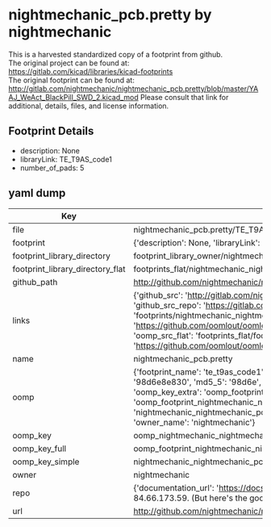 # nightmechanic_pcb.pretty by nightmechanic  
This is a harvested standardized copy of a footprint from github.  
The original project can be found at:  
https://gitlab.com/kicad/libraries/kicad-footprints  
The original footprint can be found at:
http://gitlab.com/nightmechanic/nightmechanic_pcb.pretty/blob/master/YAAJ_WeAct_BlackPill_SWD_2.kicad_mod
Please consult that link for additional, details, files, and license information.  
## Footprint Details
* description: None  
* libraryLink: TE_T9AS_code1  
* number_of_pads: 5  
## yaml dump  
| Key | Value |  
| --- | --- |  
| file | nightmechanic_pcb.pretty/TE_T9AS_code1.kicad_mod |  
| footprint | {'description': None, 'libraryLink': 'TE_T9AS_code1', 'number_of_pads': 5} |  
| footprint_library_directory | footprint_library_owner/nightmechanic_nightmechanic_pcb.pretty |  
| footprint_library_directory_flat | footprints_flat/nightmechanic_nightmechanic_pcb_te_t9as_code1/working |  
| github_path | http://github.com/nightmechanic/nightmechanic_pcb.pretty/blob/master/TE_T9AS_code1.kicad_mod |  
| links | {'github_src': 'http://gitlab.com/nightmechanic/nightmechanic_pcb.pretty/blob/master/YAAJ_WeAct_BlackPill_SWD_2.kicad_mod', 'github_src_repo': 'https://gitlab.com/kicad/libraries/kicad-footprints', 'oomp_bot': 'footprints/nightmechanic_nightmechanic_pcb_te_t9as_code1/working', 'oomp_bot_github': 'https://github.com/oomlout/oomlout_oomp_footprint_bot/tree/main/footprints/nightmechanic_nightmechanic_pcb_te_t9as_code1/working', 'oomp_src_flat': 'footprints_flat/footprints_flat/nightmechanic_nightmechanic_pcb_te_t9as_code1/working', 'oomp_src_flat_github': 'https://github.com/oomlout/oomlout_oomp_footprint_src/tree/main/footprints_flat/nightmechanic_nightmechanic_pcb_te_t9as_code1/working'} |  
| name | nightmechanic_pcb.pretty |  
| oomp | {'footprint_name': 'te_t9as_code1', 'library_name': 'nightmechanic_pcb', 'md5': '98d6e8e830c3058c240429f74447d055', 'md5_10': '98d6e8e830', 'md5_5': '98d6e', 'md5_6': '98d6e8', 'oomp_key': 'oomp_nightmechanic_nightmechanic_pcb_te_t9as_code1', 'oomp_key_extra': 'oomp_footprint_nightmechanic_nightmechanic_pcb_te_t9as_code1', 'oomp_key_full': 'oomp_footprint_nightmechanic_nightmechanic_pcb_te_t9as_code1_98d6e8', 'oomp_key_simple': 'nightmechanic_nightmechanic_pcb_te_t9as_code1', 'original_filename': 'nightmechanic_pcb.pretty/TE_T9AS_code1.kicad_mod', 'owner_name': 'nightmechanic'} |  
| oomp_key | oomp_nightmechanic_nightmechanic_pcb_te_t9as_code1 |  
| oomp_key_full | oomp_footprint_nightmechanic_nightmechanic_pcb_te_t9as_code1 |  
| oomp_key_simple | nightmechanic_nightmechanic_pcb_te_t9as_code1 |  
| owner | nightmechanic |  
| repo | {'documentation_url': 'https://docs.github.com/rest/overview/resources-in-the-rest-api#rate-limiting', 'message': "API rate limit exceeded for 84.66.173.59. (But here's the good news: Authenticated requests get a higher rate limit. Check out the documentation for more details.)"} |  
| url | http://github.com/nightmechanic/nightmechanic_pcb.pretty |  


